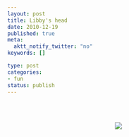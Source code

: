 ```yaml
--- 
layout: post
title: Libby's head
date: 2010-12-19
published: true
meta: 
  aktt_notify_twitter: "no"
keywords: []

type: post
categories: 
- fun
status: publish
---
```



<br /><br /><center>[![](http://eick.us/files/2010/12/7D96BEA1-7C0E-4EB8-AB4A-5546136B51AB0.jpg)](http://eick.us/files/2010/12/7D96BEA1-7C0E-4EB8-AB4A-5546136B51AB0.jpg)</center><br /><br />
